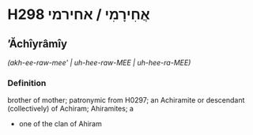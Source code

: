 # H298 אֲחִירָמִי / אחירמי

## ʼĂchîyrâmîy

_(akh-ee-raw-mee' | uh-hee-raw-MEE | uh-hee-ra-MEE)_

### Definition

brother of mother; patronymic from H0297; an Achiramite or descendant (collectively) of Achiram; Ahiramites; a

- one of the clan of Ahiram
